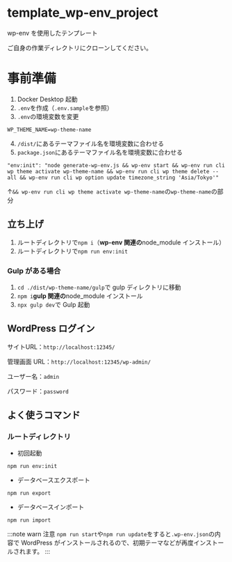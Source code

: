 # template_wp-env_project

wp-env を使用したテンプレート

ご自身の作業ディレクトリにクローンしてください。

# 事前準備

1. Docker Desktop 起動
2. `.env`を作成（`.env.sample`を参照）
3. `.env`の環境変数を変更

```:.env
WP_THEME_NAME=wp-theme-name
```

4. `/dist/`にあるテーマファイル名を環境変数に合わせる
5. `package.json`にあるテーマファイル名を環境変数に合わせる

```
"env:init": "node generate-wp-env.js && wp-env start && wp-env run cli wp theme activate wp-theme-name && wp-env run cli wp theme delete --all && wp-env run cli wp option update timezone_string 'Asia/Tokyo'"
```

↑`&& wp-env run cli wp theme activate wp-theme-name`の`wp-theme-name`の部分

## 立ち上げ

1. ルートディレクトリで`npm i`（**wp-env 関連の**node_module インストール）
2. ルートディレクトリで`npm run env:init`

### Gulp がある場合

1. `cd ./dist/wp-theme-name/gulp`で gulp ディレクトリに移動
2. `npm i`**gulp 関連の**node_module インストール
3. `npx gulp dev`で Gulp 起動

## WordPress ログイン

サイトURL：`http://localhost:12345/`

管理画面 URL：`http://localhost:12345/wp-admin/`

ユーザー名：`admin`

パスワード：`password`

## よく使うコマンド

### ルートディレクトリ

-   初回起動

```
npm run env:init
```

-   データベースエクスポート

```
npm run export
```

-   データベースインポート

```
npm run import
```

:::note warn
注意
`npm run start`や`npm run update`をすると`.wp-env.json`の内容で WordPress がインストールされるので、初期テーマなどが再度インストールされます。
:::
